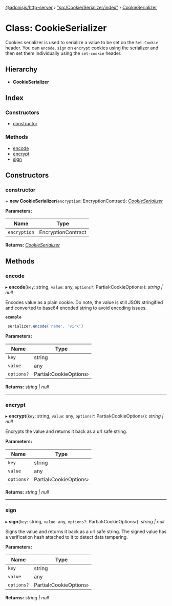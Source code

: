 [@adonisjs/http-server](../README.md) › ["src/Cookie/Serializer/index"](../modules/_src_cookie_serializer_index_.md) › [CookieSerializer](_src_cookie_serializer_index_.cookieserializer.md)

# Class: CookieSerializer

Cookies serializer is used to serialize a value to be set on the `Set-Cookie`
header. You can `encode`, `sign` on `encrypt` cookies using the serializer
and then set them individually using the `set-cookie` header.

## Hierarchy

* **CookieSerializer**

## Index

### Constructors

* [constructor](_src_cookie_serializer_index_.cookieserializer.md#constructor)

### Methods

* [encode](_src_cookie_serializer_index_.cookieserializer.md#encode)
* [encrypt](_src_cookie_serializer_index_.cookieserializer.md#encrypt)
* [sign](_src_cookie_serializer_index_.cookieserializer.md#sign)

## Constructors

###  constructor

\+ **new CookieSerializer**(`encryption`: EncryptionContract): *[CookieSerializer](_src_cookie_serializer_index_.cookieserializer.md)*

**Parameters:**

Name | Type |
------ | ------ |
`encryption` | EncryptionContract |

**Returns:** *[CookieSerializer](_src_cookie_serializer_index_.cookieserializer.md)*

## Methods

###  encode

▸ **encode**(`key`: string, `value`: any, `options?`: Partial‹CookieOptions›): *string | null*

Encodes value as a plain cookie. Do note, the value is still JSON.stringified
and converted to base64 encoded string to avoid encoding issues.

**`example`** 
```ts
 serializer.encode('name', 'virk')
```

**Parameters:**

Name | Type |
------ | ------ |
`key` | string |
`value` | any |
`options?` | Partial‹CookieOptions› |

**Returns:** *string | null*

___

###  encrypt

▸ **encrypt**(`key`: string, `value`: any, `options?`: Partial‹CookieOptions›): *string | null*

Encrypts the value and returns it back as a url safe string.

**Parameters:**

Name | Type |
------ | ------ |
`key` | string |
`value` | any |
`options?` | Partial‹CookieOptions› |

**Returns:** *string | null*

___

###  sign

▸ **sign**(`key`: string, `value`: any, `options?`: Partial‹CookieOptions›): *string | null*

Signs the value and returns it back as a url safe string. The signed value
has a verification hash attached to it to detect data tampering.

**Parameters:**

Name | Type |
------ | ------ |
`key` | string |
`value` | any |
`options?` | Partial‹CookieOptions› |

**Returns:** *string | null*
